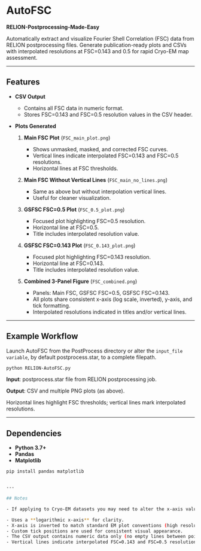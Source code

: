# AutoFSC
**RELION-Postprocessing-Made-Easy**

Automatically extract and visualize Fourier Shell Correlation (FSC) data from RELION postprocessing files. Generate publication-ready plots and CSVs with interpolated resolutions at FSC=0.143 and 0.5 for rapid Cryo-EM map assessment.

---

## Features

- **CSV Output**
  - Contains all FSC data in numeric format.
  - Stores FSC=0.143 and FSC=0.5 resolution values in the CSV header.

- **Plots Generated**
  1. **Main FSC Plot** (`FSC_main_plot.png`)  
     - Shows unmasked, masked, and corrected FSC curves.  
     - Vertical lines indicate interpolated FSC=0.143 and FSC=0.5 resolutions.  
     - Horizontal lines at FSC thresholds.
     
  2. **Main FSC Without Vertical Lines** (`FSC_main_no_lines.png`)  
     - Same as above but without interpolation vertical lines.  
     - Useful for cleaner visualization.
     
  3. **GSFSC FSC=0.5 Plot** (`FSC_0.5_plot.png`)  
     - Focused plot highlighting FSC=0.5 resolution.  
     - Horizontal line at FSC=0.5.  
     - Title includes interpolated resolution value.
     
  4. **GSFSC FSC=0.143 Plot** (`FSC_0.143_plot.png`)  
     - Focused plot highlighting FSC=0.143 resolution.  
     - Horizontal line at FSC=0.143.  
     - Title includes interpolated resolution value.
     
  5. **Combined 3-Panel Figure** (`FSC_combined.png`)  
     - Panels: Main FSC, GSFSC FSC=0.5, GSFSC FSC=0.143.  
     - All plots share consistent x-axis (log scale, inverted), y-axis, and tick formatting.  
     - Interpolated resolutions indicated in titles and/or vertical lines.

---

## Example Workflow

Launch AutoFSC from the PostProcess directory or alter the `input_file variable`, by default postprocess.star, to a complete filepath.

```bash
python RELION-AutoFSC.py
```


**Input**: postprocess.star file from RELION postprocessing job.

**Output**: CSV and multiple PNG plots (as above).

Horizontal lines highlight FSC thresholds; vertical lines mark interpolated resolutions.


---

## Dependencies

- **Python 3.7+**
- **Pandas**
- **Matplotlib**

```bash
pip install pandas matplotlib


---

## Notes

- If applying to Cryo-EM datasets you may need to alter the x-axis values for FSC_0.5_plot.png and FSC_0.143_plot.png as the default example is from a negative stain electron microscopy dataset (low-resolution). To alter the x-axis change the x_max = 100 variable to the desired lowest resolution value and then change the tick_positions = [100, 80, 60, 40, 20, 10, 8, 6, 4, 2]. The highest resolution frequency is automatically detected so does not require changing.

- Uses a **logarithmic x-axis** for clarity.
- X-axis is inverted to match standard EM plot conventions (high resolution on right).
- Custom tick positions are used for consistent visual appearance.
- The CSV output contains numeric data only (no empty lines between points).
- Vertical lines indicate interpolated FSC=0.143 and FSC=0.5 resolutions (except in plots designed to omit them).
